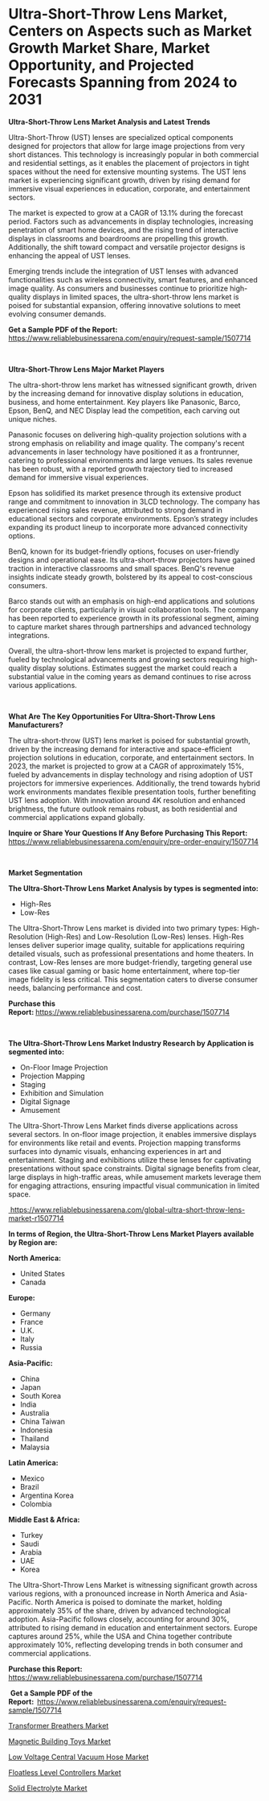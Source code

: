 <p><h1>Ultra-Short-Throw Lens Market, Centers on Aspects such as Market Growth Market Share, Market Opportunity, and Projected Forecasts Spanning from 2024 to 2031</h1></p><p><strong>Ultra-Short-Throw Lens Market Analysis and Latest Trends</strong></p>
<p><p>Ultra-Short-Throw (UST) lenses are specialized optical components designed for projectors that allow for large image projections from very short distances. This technology is increasingly popular in both commercial and residential settings, as it enables the placement of projectors in tight spaces without the need for extensive mounting systems. The UST lens market is experiencing significant growth, driven by rising demand for immersive visual experiences in education, corporate, and entertainment sectors.</p><p>The market is expected to grow at a CAGR of 13.1% during the forecast period. Factors such as advancements in display technologies, increasing penetration of smart home devices, and the rising trend of interactive displays in classrooms and boardrooms are propelling this growth. Additionally, the shift toward compact and versatile projector designs is enhancing the appeal of UST lenses.</p><p>Emerging trends include the integration of UST lenses with advanced functionalities such as wireless connectivity, smart features, and enhanced image quality. As consumers and businesses continue to prioritize high-quality displays in limited spaces, the ultra-short-throw lens market is poised for substantial expansion, offering innovative solutions to meet evolving consumer demands.</p></p>
<p><strong>Get a Sample PDF of the Report:&nbsp;</strong> <a href="https://www.reliablebusinessarena.com/enquiry/request-sample/1507714">https://www.reliablebusinessarena.com/enquiry/request-sample/1507714</a></p>
<p>&nbsp;</p>
<p><strong>Ultra-Short-Throw Lens Major Market Players</strong></p>
<p><p>The ultra-short-throw lens market has witnessed significant growth, driven by the increasing demand for innovative display solutions in education, business, and home entertainment. Key players like Panasonic, Barco, Epson, BenQ, and NEC Display lead the competition, each carving out unique niches.</p><p>Panasonic focuses on delivering high-quality projection solutions with a strong emphasis on reliability and image quality. The company's recent advancements in laser technology have positioned it as a frontrunner, catering to professional environments and large venues. Its sales revenue has been robust, with a reported growth trajectory tied to increased demand for immersive visual experiences.</p><p>Epson has solidified its market presence through its extensive product range and commitment to innovation in 3LCD technology. The company has experienced rising sales revenue, attributed to strong demand in educational sectors and corporate environments. Epson’s strategy includes expanding its product lineup to incorporate more advanced connectivity options.</p><p>BenQ, known for its budget-friendly options, focuses on user-friendly designs and operational ease. Its ultra-short-throw projectors have gained traction in interactive classrooms and small spaces. BenQ's revenue insights indicate steady growth, bolstered by its appeal to cost-conscious consumers.</p><p>Barco stands out with an emphasis on high-end applications and solutions for corporate clients, particularly in visual collaboration tools. The company has been reported to experience growth in its professional segment, aiming to capture market shares through partnerships and advanced technology integrations.</p><p>Overall, the ultra-short-throw lens market is projected to expand further, fueled by technological advancements and growing sectors requiring high-quality display solutions. Estimates suggest the market could reach a substantial value in the coming years as demand continues to rise across various applications.</p></p>
<p>&nbsp;</p>
<p><strong>What Are The Key Opportunities For Ultra-Short-Throw Lens Manufacturers?</strong></p>
<p><p>The ultra-short-throw (UST) lens market is poised for substantial growth, driven by the increasing demand for interactive and space-efficient projection solutions in education, corporate, and entertainment sectors. In 2023, the market is projected to grow at a CAGR of approximately 15%, fueled by advancements in display technology and rising adoption of UST projectors for immersive experiences. Additionally, the trend towards hybrid work environments mandates flexible presentation tools, further benefiting UST lens adoption. With innovation around 4K resolution and enhanced brightness, the future outlook remains robust, as both residential and commercial applications expand globally.</p></p>
<p><strong>Inquire or Share Your Questions If Any Before Purchasing This Report:</strong> <a href="https://www.reliablebusinessarena.com/enquiry/pre-order-enquiry/1507714">https://www.reliablebusinessarena.com/enquiry/pre-order-enquiry/1507714</a></p>
<p>&nbsp;</p>
<p><strong>Market Segmentation</strong></p>
<p><strong>The Ultra-Short-Throw Lens Market Analysis by types is segmented into:</strong></p>
<p><ul><li>High-Res</li><li>Low-Res</li></ul></p>
<p><p>The Ultra-Short-Throw Lens market is divided into two primary types: High-Resolution (High-Res) and Low-Resolution (Low-Res) lenses. High-Res lenses deliver superior image quality, suitable for applications requiring detailed visuals, such as professional presentations and home theaters. In contrast, Low-Res lenses are more budget-friendly, targeting general use cases like casual gaming or basic home entertainment, where top-tier image fidelity is less critical. This segmentation caters to diverse consumer needs, balancing performance and cost.</p></p>
<p><strong>Purchase this Report:&nbsp;</strong><a href="https://www.reliablebusinessarena.com/purchase/1507714">https://www.reliablebusinessarena.com/purchase/1507714</a></p>
<p>&nbsp;</p>
<p><strong>The Ultra-Short-Throw Lens Market Industry Research by Application is segmented into:</strong></p>
<p><ul><li>On-Floor Image Projection</li><li>Projection Mapping</li><li>Staging</li><li>Exhibition and Simulation</li><li>Digital Signage</li><li>Amusement</li></ul></p>
<p><p>The Ultra-Short-Throw Lens Market finds diverse applications across several sectors. In on-floor image projection, it enables immersive displays for environments like retail and events. Projection mapping transforms surfaces into dynamic visuals, enhancing experiences in art and entertainment. Staging and exhibitions utilize these lenses for captivating presentations without space constraints. Digital signage benefits from clear, large displays in high-traffic areas, while amusement markets leverage them for engaging attractions, ensuring impactful visual communication in limited space.</p></p>
<p><a href="https://www.reliablebusinessarena.com/global-ultra-short-throw-lens-market-r1507714">&nbsp;https://www.reliablebusinessarena.com/global-ultra-short-throw-lens-market-r1507714</a></p>
<p><strong>In terms of Region, the Ultra-Short-Throw Lens Market Players available by Region are:</strong></p>
<p>
    <p> <strong> North America: </strong>
        <ul>
            <li>United States</li>
            <li>Canada</li>
        </ul>
        </p> 
    <p> <strong> Europe: </strong>
        <ul>
            <li>Germany</li>
            <li>France</li>
            <li>U.K.</li>
            <li>Italy</li>
            <li>Russia</li>
        </ul>
        </p> 
    <p> <strong> Asia-Pacific: </strong>
        <ul>
            <li>China</li>
            <li>Japan</li>
            <li>South Korea</li>
            <li>India</li>
            <li>Australia</li>
            <li>China Taiwan</li>
            <li>Indonesia</li>
            <li>Thailand</li>
            <li>Malaysia</li>
        </ul>
        </p> 
    <p> <strong> Latin America: </strong>
        <ul>
            <li>Mexico</li>
            <li>Brazil</li>
            <li>Argentina Korea</li>
            <li>Colombia</li>
        </ul>
        </p> 
    <p> <strong> Middle East & Africa: </strong>
        <ul>
            <li>Turkey</li>
            <li>Saudi</li>
            <li>Arabia</li>
            <li>UAE</li>
            <li>Korea</li>
        </ul>
    </p>
    </p>
<p><p>The Ultra-Short-Throw Lens Market is witnessing significant growth across various regions, with a pronounced increase in North America and Asia-Pacific. North America is poised to dominate the market, holding approximately 35% of the share, driven by advanced technological adoption. Asia-Pacific follows closely, accounting for around 30%, attributed to rising demand in education and entertainment sectors. Europe captures around 25%, while the USA and China together contribute approximately 10%, reflecting developing trends in both consumer and commercial applications.</p></p>
<p><strong>Purchase this Report: </strong><a href="https://www.reliablebusinessarena.com/purchase/1507714">https://www.reliablebusinessarena.com/purchase/1507714</a></p>
<p>&nbsp;<strong>Get a Sample PDF of the Report:&nbsp;&nbsp;</strong><a href="https://www.reliablebusinessarena.com/enquiry/request-sample/1507714">https://www.reliablebusinessarena.com/enquiry/request-sample/1507714</a></p>
<p><strong></strong></p>
<p><p><a href="https://www.linkedin.com/pulse/transformer-breathers-market-size-growth-industry-analysis-segmentation-d5thf?trackingId=gAEd%2B04VRN%2Be9D%2FuV7dlpQ%3D%3D">Transformer Breathers Market</a></p><p><a href="https://issuu.com/reportprime-2/docs/magnetic-building-toys-market-size-_b5f3a17b0a50e1">Magnetic Building Toys Market</a></p><p><a href="https://issuu.com/reportprime-2/docs/low-voltage-central-vacuum-hose-mar_6acdcbef95d11c">Low Voltage Central Vacuum Hose Market</a></p><p><a href="https://github.com/provorikovar/Market-Research-Report-List-6/blob/main/floatless-level-controllers-market.md">Floatless Level Controllers Market</a></p><p><a href="https://medium.com/@cherylpayne8283/solid-electrolyte-market-trends-focusing-on-solid-electrolyte-market-insight-and-forecast-analysis-54d6d2b226cf?postPublishedType=repub">Solid Electrolyte Market</a></p></p>